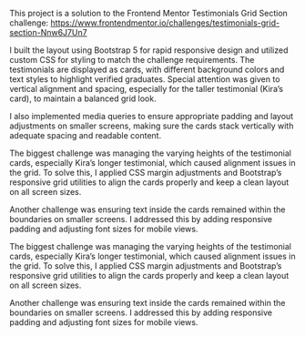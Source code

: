 This project is a solution to the Frontend Mentor Testimonials Grid Section challenge: https://www.frontendmentor.io/challenges/testimonials-grid-section-Nnw6J7Un7  

I built the layout using Bootstrap 5 for rapid responsive design and utilized custom CSS for styling to match the challenge requirements. The testimonials are displayed as cards, with different background colors and text styles to highlight verified graduates. Special attention was given to vertical alignment and spacing, especially for the taller testimonial (Kira’s card), to maintain a balanced grid look.  

I also implemented media queries to ensure appropriate padding and layout adjustments on smaller screens, making sure the cards stack vertically with adequate spacing and readable content.

The biggest challenge was managing the varying heights of the testimonial cards, especially Kira’s longer testimonial, which caused alignment issues in the grid. To solve this, I applied CSS margin adjustments and Bootstrap’s responsive grid utilities to align the cards properly and keep a clean layout on all screen sizes.

Another challenge was ensuring text inside the cards remained within the boundaries on smaller screens. I addressed this by adding responsive padding and adjusting font sizes for mobile views.

The biggest challenge was managing the varying heights of the testimonial cards, especially Kira’s longer testimonial, which caused alignment issues in the grid. To solve this, I applied CSS margin adjustments and Bootstrap’s responsive grid utilities to align the cards properly and keep a clean layout on all screen sizes.

Another challenge was ensuring text inside the cards remained within the boundaries on smaller screens. I addressed this by adding responsive padding and adjusting font sizes for mobile views.
